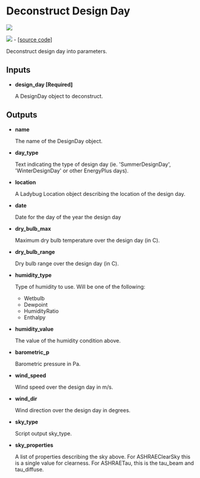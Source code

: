# Deconstruct Design Day

![](../../images/components/Deconstruct\_Design\_Day.png)

![](../../images/icons/Deconstruct\_Design\_Day.png) - [\[source code\]](https://github.com/ladybug-tools/ladybug-grasshopper/blob/master/ladybug\_grasshopper/src/LB%20Deconstruct%20Design%20Day.py)

Deconstruct design day into parameters.

## Inputs

*   **design\_day \[Required]**

    A DesignDay object to deconstruct.&#x20;

## Outputs

*   **name**

    The name of the DesignDay object.&#x20;
*   **day\_type**

    Text indicating the type of design day (ie. 'SummerDesignDay', 'WinterDesignDay' or other EnergyPlus days).&#x20;
*   **location**

    A Ladybug Location object describing the location of the design day.&#x20;
*   **date**

    Date for the day of the year the design day&#x20;
*   **dry\_bulb\_max**

    Maximum dry bulb temperature over the design day (in C).&#x20;
*   **dry\_bulb\_range**

    Dry bulb range over the design day (in C).&#x20;
*   **humidity\_type**

    Type of humidity to use. Will be one of the following:

    * Wetbulb
    * Dewpoint
    * HumidityRatio
    * Enthalpy
*   **humidity\_value**

    The value of the humidity condition above.&#x20;
*   **barometric\_p**

    Barometric pressure in Pa.&#x20;
*   **wind\_speed**

    Wind speed over the design day in m/s.&#x20;
*   **wind\_dir**

    Wind direction over the design day in degrees.&#x20;
*   **sky\_type**

    Script output sky\_type.&#x20;
*   **sky\_properties**

    A list of properties describing the sky above. For ASHRAEClearSky this is a single value for clearness. For ASHRAETau, this is the tau\_beam and tau\_diffuse.&#x20;
